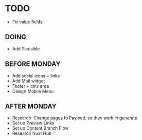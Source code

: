 # TODO
- Fix value fields

## DOING
- Add Plausible

## BEFORE MONDAY
- Add social icons + links
- Add Mail widget
- Footer + cms area
- Design Mobile Menu


## AFTER MONDAY
- Research: Change pages to Payload, so they work in generate
- Set up Preview Links
- Set up Content Branch Flow
- Research Nuxt Hub

